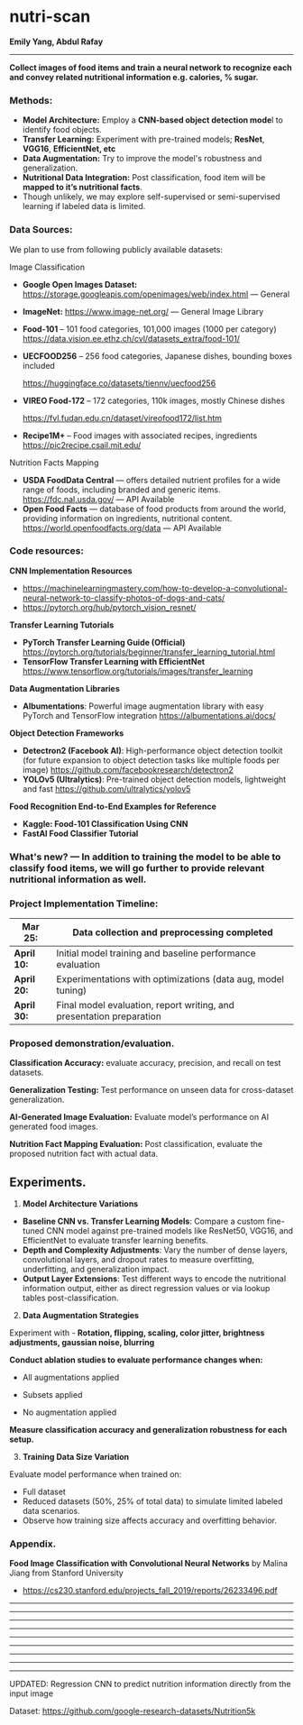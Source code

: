 # nutri-scan

**Emily Yang, Abdul Rafay**

---

**Collect images of food items and train a neural network to recognize each and convey related nutritional information e.g. calories, % sugar.**

### **Methods:**

- **Model Architecture:** Employ a **CNN-based object detection mode**l to identify food objects.
- **Transfer Learning:** Experiment with pre-trained models; **ResNet**, **VGG16**, **EfficientNet, etc**
- **Data Augmentation:** Try to improve the model's robustness and generalization.
- **Nutritional Data Integration:** Post classification, food item will be **mapped to it’s nutritional facts**.
- Though unlikely, we may explore self-supervised or semi-supervised learning if labeled data is limited.

### **Data Sources:**

We plan to use from following publicly available datasets:

Image Classification

- **Google Open Images Dataset:** https://storage.googleapis.com/openimages/web/index.html — General
- **ImageNet:** https://www.image-net.org/ — General Image Library
- **Food-101** – 101 food categories, 101,000 images (1000 per category) https://data.vision.ee.ethz.ch/cvl/datasets_extra/food-101/
- **UECFOOD256** – 256 food categories, Japanese dishes, bounding boxes included
    
    https://huggingface.co/datasets/tiennv/uecfood256
    
- **VIREO Food-172** – 172 categories, 110k images, mostly Chinese dishes
    
    https://fvl.fudan.edu.cn/dataset/vireofood172/list.htm
    
- **Recipe1M+** – Food images with associated recipes, ingredients https://pic2recipe.csail.mit.edu/

Nutrition Facts Mapping

- **USDA FoodData Central** — offers detailed nutrient profiles for a wide range of foods, including branded and generic items. https://fdc.nal.usda.gov/ — API Available
- **Open Food Facts** — database of food products from around the world, providing information on ingredients, nutritional content. https://world.openfoodfacts.org/data — API Available

### **Code resources:**

**CNN Implementation Resources**

- https://machinelearningmastery.com/how-to-develop-a-convolutional-neural-network-to-classify-photos-of-dogs-and-cats/
- https://pytorch.org/hub/pytorch_vision_resnet/

**Transfer Learning Tutorials**

- **PyTorch Transfer Learning Guide (Official)** https://pytorch.org/tutorials/beginner/transfer_learning_tutorial.html
- **TensorFlow Transfer Learning with EfficientNet** https://www.tensorflow.org/tutorials/images/transfer_learning

**Data Augmentation Libraries**

- **Albumentations**: Powerful image augmentation library with easy PyTorch and TensorFlow integration https://albumentations.ai/docs/

**Object Detection Frameworks**

- **Detectron2 (Facebook AI)**: High-performance object detection toolkit (for future expansion to object detection tasks like multiple foods per image) https://github.com/facebookresearch/detectron2
- **YOLOv5 (Ultralytics)**: Pre-trained object detection models, lightweight and fast https://github.com/ultralytics/yolov5

**Food Recognition End-to-End Examples for Reference**

- **Kaggle: Food-101 Classification Using CNN**
- **FastAI Food Classifier Tutorial**

### **What's new? — In addition to training the model to be able to classify food items, we will go further to provide relevant nutritional information as well.**

### **Project Implementation Timeline:**

| **Mar 25:** | Data collection and preprocessing completed |
| --- | --- |
| **April 10:** | Initial model training and baseline performance evaluation |
| **April 20:** | Experimentations with optimizations (data aug, model tuning) |
| **April 30:** | Final model evaluation, report writing, and presentation preparation |

### **Proposed demonstration/evaluation.**

**Classification Accuracy:** evaluate accuracy, precision, and recall on test datasets.

**Generalization Testing:** Test performance on unseen data for cross-dataset generalization.

**AI-Generated Image Evaluation:** Evaluate model’s performance on AI generated food images.

**Nutrition Fact Mapping Evaluation:** Post classification, evaluate the proposed nutrition fact with actual data.

## **Experiments.**

1.	**Model Architecture Variations**

- **Baseline CNN vs. Transfer Learning Models**: Compare a custom fine-tuned CNN model against pre-trained models like ResNet50, VGG16, and EfficientNet to evaluate transfer learning benefits.
- **Depth and Complexity Adjustments**: Vary the number of dense layers, convolutional layers, and dropout rates to measure overfitting, underfitting, and generalization impact.
- **Output Layer Extensions**: Test different ways to encode the nutritional information output, either as direct regression values or via lookup tables post-classification.

2.	**Data Augmentation Strategies**

Experiment with - **Rotation, flipping, scaling, color jitter, brightness adjustments, gaussian noise, blurring**

**Conduct ablation studies to evaluate performance changes when:**

- All augmentations applied

- Subsets applied

- No augmentation applied

**Measure classification accuracy and generalization robustness for each setup.**

3.	**Training Data Size Variation**

Evaluate model performance when trained on:

- Full dataset
- Reduced datasets (50%, 25% of total data) to simulate limited labeled data scenarios.
- Observe how training size affects accuracy and overfitting behavior.

### **Appendix.**

**Food Image Classification with Convolutional Neural Networks** by Malina Jiang from Stanford University

- https://cs230.stanford.edu/projects_fall_2019/reports/26233496.pdf

---

---

---

---

---

---

---

---

---

UPDATED: Regression CNN to predict nutrition information directly from the input image 

Dataset: https://github.com/google-research-datasets/Nutrition5k
